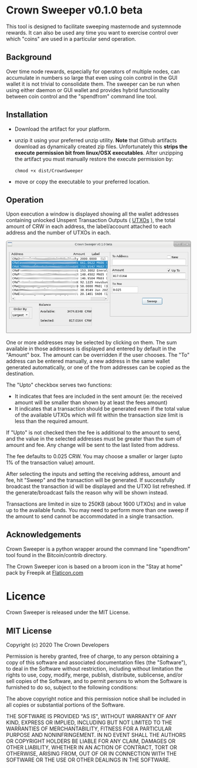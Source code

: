 Crown Sweeper v0.1.0 beta
=========================

This tool is designed to facilitate sweeping masternode and systemnode
rewards. It can also be used any time you want to exercise control over
which "coins" are used in a particular send operation. 

## Background
Over time node rewards, especially for operators of multiple nodes, can
accumulate in numbers so large that even using coin control in the GUI
wallet it is not trivial to consolidate them. The sweeper can be run
when using either daemon or GUI wallet and provides hybrid functionality
between coin control and the "spendfrom" command line tool.

## Installation
- Download the artifact for your platform.
- unzip it using your preferred unzip utility. 
**Note** that Github artifacts download as dynamically created zip
files. Unfortunately this **strips the execute permission bit from 
linux/OSX executables**. After unzipping the artifact you must manually
restore the execute permission by:

    ```chmod +x dist/CrownSweeper```
- move or copy the executable to your preferred location.
 
## Operation
Upon execution a window is displayed showing all the wallet addresses
containing unlocked Unspent Transaction Outputs ( 
[UTXOs](https://en.wikipedia.org/wiki/Unspent_transaction_output) 
), the total amount of CRW in each address, the label/account attached
to each address and the number of UTXOs in each. 

![Sweeper](img/screenshot.png)

One or more addresses may be selected by clicking on them. The sum
available in those addresses is displayed and entered by default in the
"Amount" box. The amount can be overridden if the user chooses. The "To"
address can be entered manually, a new address in the same wallet
generated automatically, or one of the from addresses can be copied as
the destination. 

The "Upto" checkbox serves two functions:
* It indicates that fees are included in the sent amount (ie: the
received amount will be smaller than shown by at least the fees amount)
* It indicates that a transaction should be generated even if the total
value of the available UTXOs which will fit within the transaction size
limit is less than the required amount.

If "Upto" is not checked then the fee is additional to the amount to
send, and the value in the selected addresses must be greater than the
sum of amount and fee. Any change will be sent to the last listed from
address.  

The fee defaults to 0.025 CRW. You may choose a smaller or larger (upto
1% of the transaction value) amount.

After selecting the inputs and setting the receiving address, amount and
fee, hit "Sweep" and the transaction will be generated. If successfully
broadcast the transaction id will be displayed and the UTXO list
refreshed. If the generate/broadcast fails the reason why will be shown
instead.

Transactions are limited in size to 250KB (about 1600 UTXOs) and in
value up to the available funds. You may need to perform more than one
sweep if the amount to send cannot be accommodated in a single
transaction.

## Acknowledgements
Crown Sweeper is a python wrapper around the command line "spendfrom"
tool found in the Bitcoin/contrib directory. 

The Crown Sweeper icon is based on a broom icon in the "Stay at home"
pack by Freepik at 
[Flaticon.com](https://www.flaticon.com/free-icon/sweeping_2728954?term=broom&page=1&position=6)

# Licence
Crown Sweeper is released under the MIT License.

## MIT License

Copyright (c) 2020 The Crown Developers

Permission is hereby granted, free of charge, to any person obtaining a copy
of this software and associated documentation files (the "Software"), to deal
in the Software without restriction, including without limitation the rights
to use, copy, modify, merge, publish, distribute, sublicense, and/or sell
copies of the Software, and to permit persons to whom the Software is
furnished to do so, subject to the following conditions:

The above copyright notice and this permission notice shall be included in all
copies or substantial portions of the Software.

THE SOFTWARE IS PROVIDED "AS IS", WITHOUT WARRANTY OF ANY KIND, EXPRESS OR
IMPLIED, INCLUDING BUT NOT LIMITED TO THE WARRANTIES OF MERCHANTABILITY,
FITNESS FOR A PARTICULAR PURPOSE AND NONINFRINGEMENT. IN NO EVENT SHALL THE
AUTHORS OR COPYRIGHT HOLDERS BE LIABLE FOR ANY CLAIM, DAMAGES OR OTHER
LIABILITY, WHETHER IN AN ACTION OF CONTRACT, TORT OR OTHERWISE, ARISING FROM,
OUT OF OR IN CONNECTION WITH THE SOFTWARE OR THE USE OR OTHER DEALINGS IN THE
SOFTWARE.


